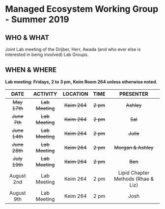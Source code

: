 # Managed Ecosystem Working Group - Summer 2019

## WHO & WHAT
Joint Lab meeting of the Drijber, Herr, Awada (and who ever else is interested in being involved) Lab Groups.

## WHEN & WHERE
__Lab meeting: Fridays, 2 to 3 pm, Keim Room 264 unless otherwise noted.__

**DATE** | **ACTIVITY** | **LOCATION** | **TIME** | **PRESENTER**
:-----:|:-----:|:-----:|:-----:|:-----:
~~May 17th~~ | ~~Lab Meeting~~ | ~~Keim 264~~ | ~~2 pm~~ | ~~Ashley~~
~~June 7th~~ | ~~Lab Meeting~~ | ~~Keim 264~~ | ~~2 pm~~ | ~~Sal~~
~~June 14th~~ | ~~Lab Meeting~~ | ~~Keim 264~~ | ~~2 pm~~ | ~~Julie~~
~~June 28th~~ | ~~Lab Meeting~~ | ~~Keim 264~~ | ~~2 pm~~ | ~~Morgan & Ashley~~
~~July 19th~~ | ~~Lab Meeting~~ | ~~Keim 264~~ | ~~2 pm~~ | ~~Ben~~
August 2nd | Lab Meeting | Keim 264 | 2 pm | Lipid Chapter Methods (Rhae & Liz)
August 9th | Lab Meeting | Keim 264 | 2 pm | Josh